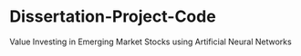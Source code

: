 # Dissertation-Project-Code
Value Investing in Emerging Market Stocks using Artificial Neural Networks

